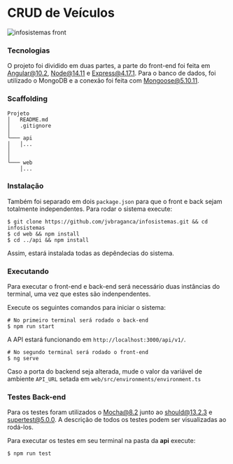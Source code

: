 # CRUD de Veículos
![infosistemas front](https://github.com/jvbraganca/infosistemas/workflows/infosistemas%20front/badge.svg?branch=master)

### Tecnologias
O projeto foi dividido em duas partes, a parte do front-end foi feita em 
Angular@10.2, Node@14.11 e Express@4.17.1. Para o banco de dados, foi utilizado 
o MongoDB e a conexão foi feita com Mongoose@5.10.11.
### Scaffolding


```
Projeto
│   README.md
│   .gitignore   
│
└─── api
│   │...
│   
│   
└─── web
    │...
```

### Instalação

Também foi separado em dois `package.json` para que o front e back sejam 
totalmente independentes. Para rodar o sistema execute:

```
$ git clone https://github.com/jvbraganca/infosistemas.git && cd infosistemas
$ cd web && npm install
$ cd ../api && npm install
```

Assim, estará instalada todas as depêndecias do sistema.

### Executando

Para executar o front-end e back-end será necessário duas instâncias do terminal,
uma vez que estes são indenpendentes.

Execute os seguintes comandos para iniciar o sistema:

```
# No primeiro terminal será rodado o back-end
$ npm run start
```

A API estará funcionando em `http://localhost:3000/api/v1/`.

```
# No segundo terminal será rodado o front-end
$ ng serve
```

Caso a porta do backend seja alterada, mude o valor da variável de ambiente 
`API_URL` setada em `web/src/environments/environment.ts`

### Testes Back-end

Para os testes foram utilizados o Mocha@8.2 junto ao should@13.2.3 e 
supertest@5.0.0. A descrição de todos os testes podem ser visualizadas ao rodá-los.

Para executar os testes em seu terminal na pasta da **api** execute:

````
$ npm run test
````
